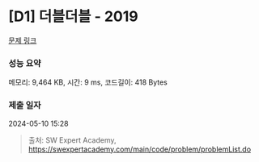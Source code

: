 # [D1] 더블더블 - 2019 

[문제 링크](https://swexpertacademy.com/main/code/problem/problemDetail.do?contestProbId=AV5QDEX6AqwDFAUq) 

### 성능 요약

메모리: 9,464 KB, 시간: 9 ms, 코드길이: 418 Bytes

### 제출 일자

2024-05-10 15:28



> 출처: SW Expert Academy, https://swexpertacademy.com/main/code/problem/problemList.do